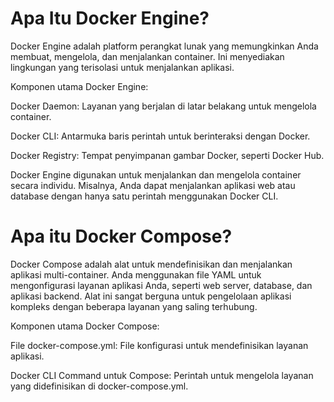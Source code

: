 # Apa Itu Docker Engine?
Docker Engine adalah platform perangkat lunak yang memungkinkan Anda membuat, mengelola, dan menjalankan container. Ini menyediakan lingkungan yang terisolasi untuk menjalankan aplikasi.

Komponen utama Docker Engine:

Docker Daemon: Layanan yang berjalan di latar belakang untuk mengelola container.

Docker CLI: Antarmuka baris perintah untuk berinteraksi dengan Docker.

Docker Registry: Tempat penyimpanan gambar Docker, seperti Docker Hub.

Docker Engine digunakan untuk menjalankan dan mengelola container secara individu. Misalnya, Anda dapat menjalankan aplikasi web atau database dengan hanya satu perintah menggunakan Docker CLI.

# Apa itu Docker Compose?

Docker Compose adalah alat untuk mendefinisikan dan menjalankan aplikasi multi-container. Anda menggunakan file YAML untuk mengonfigurasi layanan aplikasi Anda, seperti web server, database, dan aplikasi backend. Alat ini sangat berguna untuk pengelolaan aplikasi kompleks dengan beberapa layanan yang saling terhubung.

Komponen utama Docker Compose:

File docker-compose.yml: File konfigurasi untuk mendefinisikan layanan aplikasi.

Docker CLI Command untuk Compose: Perintah untuk mengelola layanan yang didefinisikan di docker-compose.yml.
